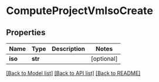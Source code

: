 # ComputeProjectVmIsoCreate

## Properties
Name | Type | Description | Notes
------------ | ------------- | ------------- | -------------
**iso** | **str** |  | [optional] 

[[Back to Model list]](../README.md#documentation-for-models) [[Back to API list]](../README.md#documentation-for-api-endpoints) [[Back to README]](../README.md)


